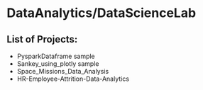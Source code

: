 # DataAnalytics/DataScienceLab

## List of Projects:
* PysparkDataframe sample
* Sankey_using_plotly sample
* Space_Missions_Data_Analysis
* HR-Employee-Attrition-Data-Analytics
